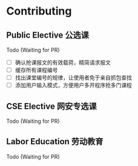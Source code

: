 # Contributing

## Public Elective 公选课

Todo (Waiting for PR)

- [ ] 确认抢课报文的有效载荷，精简请求报文
- [ ] 缓存所有课程编号
- [ ] 找出课堂编号的规律，让使用者免于亲自抓包查找
- [ ] 添加用户输入模式，方便用户多开程序抢多门课程

## CSE Elective 网安专选课

Todo (Waiting for PR)

## Labor Education 劳动教育

Todo (Waiting for PR)
